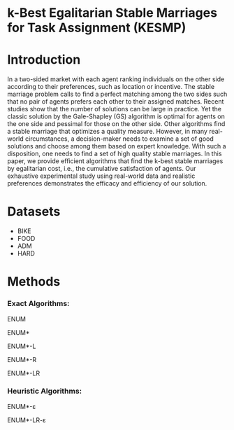 # k-Best Egalitarian Stable Marriages for Task Assignment (KESMP)

# Introduction

In a two-sided market with each agent ranking individuals on the other side according to their preferences, such as location or incentive. The stable marriage problem calls to find a perfect matching among the two sides such that no pair of agents prefers each other to their assigned matches. Recent studies show that the number of solutions can be large in practice. Yet the classic solution by the Gale-Shapley (GS) algorithm is optimal for agents on the one side and pessimal for those on the other side. Other algorithms find a stable marriage that optimizes a quality measure. However, in many real-world circumstances, a decision-maker needs to examine a set of good solutions and choose among them based on expert knowledge. With such a disposition, one needs to find a set of high quality stable marriages. In this paper, we provide efficient algorithms that find the k-best stable marriages by egalitarian cost, i.e., the cumulative satisfaction of agents. Our exhaustive experimental study using real-world data and realistic preferences demonstrates the efficacy and efficiency of our solution.


# Datasets

- BIKE
- FOOD
- ADM
- HARD

# Methods

### Exact Algorithms:

ENUM

ENUM*

ENUM*-L

ENUM*-R

ENUM*-LR

### Heuristic Algorithms:

ENUM*-ɛ

ENUM*-LR-ɛ
